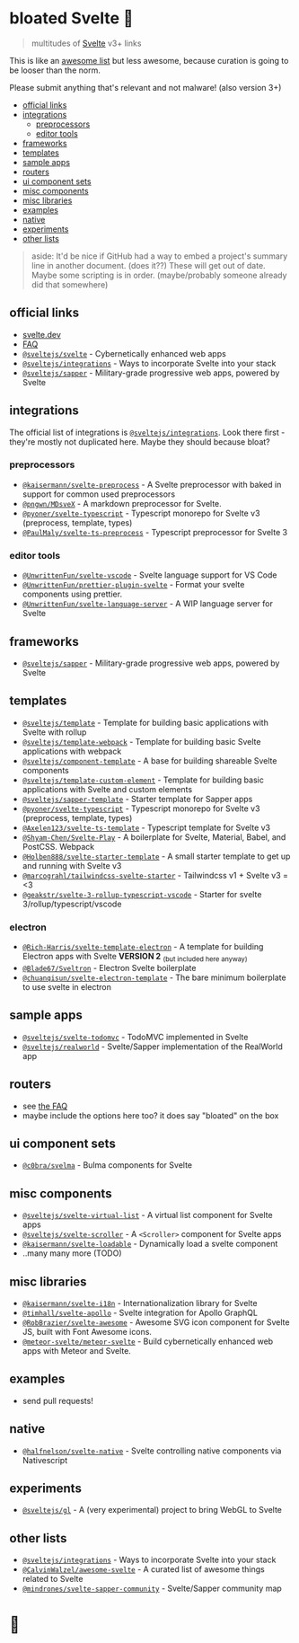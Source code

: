# bloated Svelte :boar:

> multitudes of [Svelte](https://svelte.dev) v3+ links

This is like an
[awesome list](https://github.com/CalvinWalzel/awesome-svelte)
but less awesome, because curation is going to be looser than the norm.

Please submit anything that's relevant and not malware! (also version 3+)

- [official links](#official-links)
- [integrations](#integrations)
  - [preprocessors](#preprocessors)
  - [editor tools](#editor-tools)
- [frameworks](#frameworks)
- [templates](#templates)
- [sample apps](#sample-apps)
- [routers](#routers)
- [ui component sets](#ui-component-sets)
- [misc components](#misc-components)
- [misc libraries](#misc-libraries)
- [examples](#examples)
- [native](#native)
- [experiments](#experiments)
- [other lists](#other-lists)

> aside: It'd be nice if GitHub had a way to embed
> a project's summary line in another document. (does it??)
> These will get out of date. Maybe some scripting is in order.
> (maybe/probably someone already did that somewhere)

## official links

- [svelte.dev](https://svelte.dev/)
- [FAQ](https://github.com/sveltejs/svelte/wiki/FAQ)
- [`@sveltejs/svelte`](https://github.com/sveltejs/svelte) -
  Cybernetically enhanced web apps
- [`@sveltejs/integrations`](https://github.com/sveltejs/integrations) -
  Ways to incorporate Svelte into your stack
- [`@sveltejs/sapper`](https://github.com/sveltejs/sapper) -
  Military-grade progressive web apps, powered by Svelte

## integrations

The official list of integrations is
[`@sveltejs/integrations`](https://github.com/sveltejs/integrations).
Look there first - they're mostly not duplicated here.
Maybe they should because bloat?

### preprocessors

- [`@kaisermann/svelte-preprocess`](https://github.com/kaisermann/svelte-preprocess) -
  A Svelte preprocessor with baked in support for common used preprocessors 
- [`@pngwn/MDsveX`](https://github.com/pngwn/MDsveX) -
  A markdown preprocessor for Svelte.
- [`@pyoner/svelte-typescript`](https://github.com/pyoner/svelte-typescript) -
  Typescript monorepo for Svelte v3 (preprocess, template, types)
- [`@PaulMaly/svelte-ts-preprocess`](https://github.com/PaulMaly/svelte-ts-preprocess) -
  Typescript preprocessor for Svelte 3

### editor tools

- [`@UnwrittenFun/svelte-vscode`](https://github.com/UnwrittenFun/svelte-vscode) -
  Svelte language support for VS Code
- [`@UnwrittenFun/prettier-plugin-svelte`](https://github.com/UnwrittenFun/prettier-plugin-svelte) -
  Format your svelte components using prettier. 
- [`@UnwrittenFun/svelte-language-server`](https://github.com/UnwrittenFun/svelte-language-server) -
  A WIP language server for Svelte

## frameworks

- [`@sveltejs/sapper`](https://github.com/sveltejs/sapper) -
  Military-grade progressive web apps, powered by Svelte

## templates

- [`@sveltejs/template`](https://github.com/sveltejs/template) -
  Template for building basic applications with Svelte with rollup
- [`@sveltejs/template-webpack`](https://github.com/sveltejs/template-webpack) -
  Template for building basic Svelte applications with webpack 
- [`@sveltejs/component-template`](https://github.com/sveltejs/component-template) -
  A base for building shareable Svelte components
- [`@sveltejs/template-custom-element`](https://github.com/sveltejs/template-custom-element) -
  Template for building basic applications with Svelte and custom elements
- [`@sveltejs/sapper-template`](https://github.com/sveltejs/sapper-template) -
  Starter template for Sapper apps
- [`@pyoner/svelte-typescript`](https://github.com/pyoner/svelte-typescript) -
  Typescript monorepo for Svelte v3 (preprocess, template, types) 
- [`@Axelen123/svelte-ts-template`](https://github.com/Axelen123/svelte-ts-template) -
  Typescript template for Svelte v3 
- [`@Shyam-Chen/Svelte-Play`](https://github.com/Shyam-Chen/Svelte-Play) -
  A boilerplate for Svelte, Material, Babel, and PostCSS. Webpack
- [`@Holben888/svelte-starter-template`](https://github.com/Holben888/svelte-starter-template) -
  A small starter template to get up and running with Svelte v3
- [`@marcograhl/tailwindcss-svelte-starter`](https://github.com/marcograhl/tailwindcss-svelte-starter) -
  Tailwindcss v1 + Svelte v3 = <3
- [`@geakstr/svelte-3-rollup-typescript-vscode`](https://github.com/geakstr/svelte-3-rollup-typescript-vscode) - Starter for svelte 3/rollup/typescript/vscode

### electron

- [`@Rich-Harris/svelte-template-electron`](https://github.com/Rich-Harris/svelte-template-electron) -
  A template for building Electron apps with Svelte
  **VERSION 2** <sub>(but included here anyway)</sub>
- [`@Blade67/Sveltron`](https://github.com/Blade67/Sveltron) -
  Electron Svelte boilerplate 
- [`@chuanqisun/svelte-electron-template`](https://github.com/chuanqisun/svelte-electron-template) -
  The bare minimum boilerplate to use svelte in electron

## sample apps

- [`@sveltejs/svelte-todomvc`](https://github.com/sveltejs/svelte-todomvc) -
  TodoMVC implemented in Svelte
- [`@sveltejs/realworld`](https://github.com/sveltejs/realworld) -
  Svelte/Sapper implementation of the RealWorld app

## routers

- see [the FAQ](https://github.com/sveltejs/svelte/wiki/faq)
- maybe include the options here too? it does say "bloated" on the box

## ui component sets

- [`@c0bra/svelma`](https://github.com/c0bra/svelma) -
  Bulma components for Svelte

## misc components

- [`@sveltejs/svelte-virtual-list`](https://github.com/sveltejs/svelte-virtual-list) -
  A virtual list component for Svelte apps
- [`@sveltejs/svelte-scroller`](https://github.com/sveltejs/svelte-scroller) -
  A `<Scroller>` component for Svelte apps
- [`@kaisermann/svelte-loadable`](https://github.com/kaisermann/svelte-loadable) -
  Dynamically load a svelte component
- ..many many more (TODO)

## misc libraries

- [`@kaisermann/svelte-i18n`](https://github.com/kaisermann/svelte-i18n) -
  Internationalization library for Svelte 
- [`@timhall/svelte-apollo`](https://github.com/timhall/svelte-apollo) -
  Svelte integration for Apollo GraphQL 
- [`@RobBrazier/svelte-awesome`](https://github.com/RobBrazier/svelte-awesome) -
  Awesome SVG icon component for Svelte JS, built with Font Awesome icons.
- [`@meteor-svelte/meteor-svelte`](https://github.com/meteor-svelte/meteor-svelte) -
  Build cybernetically enhanced web apps with Meteor and Svelte. 

## examples

- send pull requests!

## native

- [`@halfnelson/svelte-native`](https://github.com/halfnelson/svelte-native) -
  Svelte controlling native components via Nativescript

## experiments

- [`@sveltejs/gl`](https://github.com/sveltejs/gl) -
  A (very experimental) project to bring WebGL to Svelte 

## other lists

- [`@sveltejs/integrations`](https://github.com/sveltejs/integrations) -
  Ways to incorporate Svelte into your stack
- [`@CalvinWalzel/awesome-svelte`](https://github.com/CalvinWalzel/awesome-svelte) -
  A curated list of awesome things related to Svelte
- [`@mindrones/svelte-sapper-community`](https://github.com/mindrones/svelte-sapper-community) -
  Svelte/Sapper community map

# :sunflower: